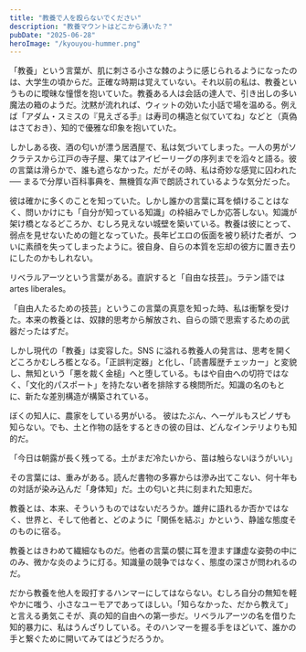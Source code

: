 ```yaml
---
title: "教養で人を殴らないでください"
description: "教養マウントはどこから湧いた？"
pubDate: "2025-06-28"
heroImage: "/kyouyou-hummer.png"
---
```


「教養」という言葉が、肌に刺さる小さな棘のように感じられるようになったのは、大学生の頃からだ。正確な時期は覚えていない。それ以前の私は、教養というものに曖昧な憧憬を抱いていた。教養ある人は会話の達人で、引き出しの多い魔法の箱のようだ。沈黙が流れれば、ウィットの効いた小話で場を温める。例えば「アダム・スミスの『見えざる手』は寿司の構造と似ていてね」などと（真偽はさておき）、知的で優雅な印象を抱いていた。

しかしある夜、酒の匂いが漂う居酒屋で、私は気づいてしまった。一人の男がソクラテスから江戸の寺子屋、果てはアイビーリーグの序列までを滔々と語る。彼の言葉は滑らかで、誰も遮らなかった。だがその時、私は奇妙な感覚に囚われた ── まるで分厚い百科事典を、無機質な声で朗読されているような気分だった。

彼は確かに多くのことを知っていた。しかし誰かの言葉に耳を傾けることはなく、問いかけにも「自分が知っている知識」の枠組みでしか応答しない。知識が架け橋となるどころか、むしろ見えない城壁を築いている。教養は彼にとって、弱点を見せないための鎧となっていた。長年ピエロの仮面を被り続けた者が、ついに素顔を失ってしまったように。彼自身、自らの本質を忘却の彼方に置き去りにしたのかもしれない。

リベラルアーツという言葉がある。直訳すると「自由な技芸」。ラテン語では artes liberales。

「自由人たるための技芸」というこの言葉の真意を知った時、私は衝撃を受けた。本来の教養とは、奴隷的思考から解放され、自らの頭で思索するための武器だったはずだ。

しかし現代の「教養」は変容した。SNS に溢れる教養人の発言は、思考を開くどころかむしろ檻となる。「正誤判定器」と化し、「読書履歴チェッカー」と変貌し、無知という「悪を裁く金槌」へと堕している。もはや自由への切符ではなく、「文化的パスポート」を持たない者を排除する検問所だ。知識の名のもとに、新たな差別構造が構築されている。

ぼくの知人に、農家をしている男がいる。
彼はたぶん、ヘーゲルもスピノザも知らない。でも、土と作物の話をするときの彼の目は、どんなインテリよりも知的だ。

「今日は朝露が長く残ってる。土がまだ冷たいから、苗は触らないほうがいい」

その言葉には、重みがある。読んだ書物の多寡からは滲み出てこない、何十年もの対話が染み込んだ「身体知」だ。土の匂いと共に刻まれた知恵だ。

教養とは、本来、そういうものではないだろうか。雄弁に語れるか否かではなく、世界と、そして他者と、どのように「関係を結ぶ」かという、静謐な態度そのものに宿る。

教養とはきわめて繊細なものだ。他者の言葉の襞に耳を澄ます謙虚な姿勢の中にのみ、微かな炎のように灯る。知識量の競争ではなく、態度の深さが問われるのだ。

だから教養を他人を殴打するハンマーにしてはならない。むしろ自分の無知を軽やかに嗤う、小さなユーモアであってほしい。「知らなかった、だから教えて」と言える勇気こそが、真の知的自由への第一歩だ。リベラルアーツの名を借りた知的暴力に、私はうんざりしている。そのハンマーを握る手をほどいて、誰かの手と繋ぐために開いてみてはどうだろうか。

